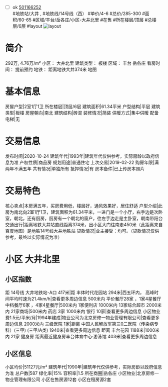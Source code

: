 - [ ] ok [501166252](https://bj.5i5j.com/ershoufang/501166252.html)  
 #地铁站/大井 ,  #地铁线/14号线（西）
#单价/4-6 #总价/285-300 #面积/60-65   #区域/丰台/岳各庄/小区-大井北里 #在售 #所在楼层/顶层 #总楼层/6层 #layout 
![layout](http://image2a.5i5j.com/bdir/layout/9b6f76157cdd422095a1861daedc97cd.jpg_P5.jpg) 
# 简介 
 292万,  4.76万/m² 
小区： 大井北里
建筑类型： 板楼
区域： 丰台 岳各庄
看房时间： 提前预约
地铁： 距离地铁大井374米 地图
# 基本信息 
 房屋户型|2室1厅1卫
所在楼层|顶层/6层
建筑面积|61.34平米
户型结构|平层
建筑类型|板楼
房屋朝向|南北
建筑结构|砖混
装修情况|简装
供暖方式|集中供暖
配备电梯|无
# 交易信息 
 发布时间|2020-10-24
建筑年代|1993年|建筑年代仅供参考，实际房龄以政府信息为准
产权性质|商品房
规划用途|普通住宅
上次交易|2019-02-22
购房年限|满两年不满五年
共有情况|单独所有
抵押情况|有
房本备件|已上传房本照片
# 交易特色 
 核心卖点|本房满五年，买房费用低，楼层好，通风效果好，居住舒适
户型介绍|此房为南北向2室1厅1卫，建筑面积为61.34平米，一进门是一个小厅，右手边是次卧室，朝北，还有厨房，厨房有一个朝北的窗户，往左手边走是主卧室，朝南带阳台
交通出行|距离地铁大井站直线距离374米，出小区大门往南走450米（此距离来自百度地图）是地铁14号线大井地铁站
贷款情况|业主接受：均可。（贷款情况仅供参考，最终以实际情况为准）
# 小区 大井北里
## 小区指数 
 距 14号线 大井地铁站-A口 417米|距 丰体时代花园站 294米|西五环内， 高峰时间平均时速为21.4km/h|查看更多周边信息
500米内 平价餐厅28家 ，1家4星餐厅
中档餐厅6家 ，4家4星餐厅|500米内 1家便利店
1000米内 13家综合超市
2000米内 21家商场|500米内 药店 3家
1000米内 银行 10家|查看更多周边信息
小区物业费1.5元/平米/月|1994年建成|物业公司为北京房修一物业管理有限公司|查看更多周边信息
2000米内 三级医院 1家|距离 中国人民解放军第三0二医院（传染病专科）(三甲) (三甲/A类) 1940米|查看更多周边信息
距离 丰台花园 1188米|1000米内 21家 健身房
距离最近健身房丰台体育中心·游泳馆 403米|查看更多周边信息
## 小区信息 
 小区均价|51127元/m²
建筑年代|1990年|建筑年代仅供参考，实际房龄以政府信息为准
总户数|587
绿化率|15%
容积率|1.5
所在商圈|岳各庄
小区物业|北京房修一物业管理有限公司
小区在售房源12套
小区在租房源2套

